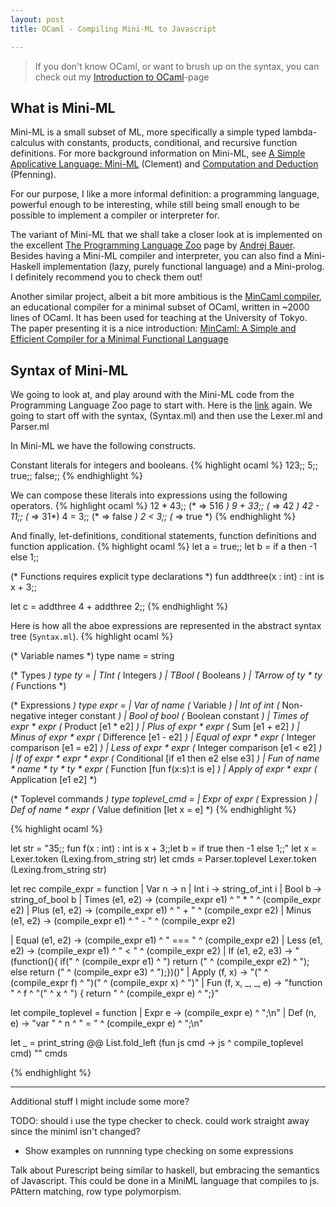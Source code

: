 ```yaml
---
layout: post
title: OCaml - Compiling Mini-ML to Javascript

---
```


> If you don't know OCaml, or want to brush up on the
> syntax, you can check out my [Introduction to OCaml]()-page


## What is Mini-ML ##

Mini-ML is a small subset of ML, more specifically a simple typed
lambda-calculus with constants, products, conditional, and recursive
function definitions. For more background information on Mini-ML, see
[A Simple Applicative Language: Mini-ML]() (Clement) and
[Computation and Deduction]() (Pfenning).

For our purpose, I like a more informal definition: a programming
language, powerful enough to be interesting, while still being small
enough to be possible to implement a compiler or interpreter for.

The variant of Mini-ML that we shall take a closer look at is
implemented on the excellent
[The Programming Language Zoo](http://andrej.com/plzoo/) page by
[Andrej Bauer](http://andrej.com/). Besides having a Mini-ML compiler
and interpreter, you can also find a Mini-Haskell implementation
(lazy, purely functional language) and a Mini-prolog. I definitely
recommend you to check them out!

Another similar project, albeit a bit more ambitious is the
[MinCaml compiler](https://github.com/esumii/min-caml), an educational
compiler for a minimal subset of OCaml, written in ~2000 lines of
OCaml. It has been used for teaching at the University of Tokyo. The
paper presenting it is a nice introduction: [MinCaml: A Simple and
Efficient Compiler for a Minimal Functional Language](http://esumii.github.io/min-caml/paper.pdf)

## Syntax of Mini-ML

We going to look at, and play around with the Mini-ML code from the
Programming Language Zoo page to start with. Here is the [link]()
again. We going to start off with the syntax, (Syntax.ml) and then use
the Lexer.ml and Parser.ml

In Mini-ML we have the following constructs.

Constant literals for integers and booleans.
{% highlight ocaml %}
123;;
5;;
true;;
false;;
{% endhighlight %}

We can compose these literals into expressions using the following operators.
{% highlight ocaml %}
12 * 43;; (* => 516 *)
9 + 33;;  (* => 42 *)
42 - 11;; (* => 31*)
4 = 3;;   (* => false *)
2 < 3;;   (* => true *)
{% endhighlight %}

And finally, let-definitions, conditional statements, function definitions and function application.
{% highlight ocaml %}
let a = true;;
let b = if a then -1 else 1;;

(* Functions requires explicit type declarations *)
fun addthree(x : int) : int is x + 3;;

let c = addthree 4 + addthree 2;;
{% endhighlight %}

Here is how all the aboe expressions are represented in the abstract
syntax tree (`Syntax.ml`).
{% highlight ocaml %}

(* Variable names *)
type name = string

(* Types *)
type ty =
  | TInt              (* Integers *)
  | TBool             (* Booleans *)
  | TArrow of ty * ty (* Functions *)

(* Expressions *)
type expr =
  | Var of name                          (* Variable *)
  | Int of int                           (* Non-negative integer constant *)
  | Bool of bool                         (* Boolean constant *)
  | Times of expr * expr                 (* Product [e1 * e2] *)
  | Plus of expr * expr                  (* Sum [e1 + e2] *)
  | Minus of expr * expr                 (* Difference [e1 - e2] *)
  | Equal of expr * expr                 (* Integer comparison [e1 = e2] *)
  | Less of expr * expr                  (* Integer comparison [e1 < e2] *)
  | If of expr * expr * expr             (* Conditional [if e1 then e2 else e3] *)
  | Fun of name * name * ty * ty * expr  (* Function [fun f(x:s):t is e] *)
  | Apply of expr * expr                 (* Application [e1 e2] *)

(* Toplevel commands *)
type toplevel_cmd =
  | Expr of expr       (* Expression *)
  | Def of name * expr (* Value definition [let x = e] *)
{% endhighlight %}



{% highlight ocaml %}

let str = "35;; fun f(x : int) : int is x + 3;;let b = if true then -1 else 1;;"
let x = Lexer.token (Lexing.from_string str)
let cmds = Parser.toplevel Lexer.token (Lexing.from_string str)

let rec compile_expr = function
  | Var n -> n
  | Int i -> string_of_int i
  | Bool b -> string_of_bool b
  | Times (e1, e2) -> (compile_expr e1) ^ " * " ^ (compile_expr e2)
  | Plus  (e1, e2) -> (compile_expr e1) ^ " + " ^ (compile_expr e2)
  | Minus (e1, e2) -> (compile_expr e1) ^ " - " ^ (compile_expr e2)

  | Equal (e1, e2) -> (compile_expr e1) ^ " === " ^ (compile_expr e2)
  | Less (e1, e2) -> (compile_expr e1) ^ " < " ^ (compile_expr e2)
  | If (e1, e2, e3) -> "(function(){ if(" ^ (compile_expr e1)
                       ^ ") return (" ^ (compile_expr e2)
                       ^ "); else return (" ^ (compile_expr e3)
                       ^ ");})()"
  | Apply (f, x) -> "(" ^ (compile_expr f) ^ ")(" ^ (compile_expr x) ^ ")"
  | Fun (f, x, _,  _, e) ->
     "function " ^ f ^ "(" ^ x ^ ") { return " ^ (compile_expr e) ^ ";}"

let compile_toplevel = function
  | Expr e     -> (compile_expr e) ^ ";\n"
  | Def (n, e) -> "var " ^ n ^ " = " ^ (compile_expr e) ^ ";\n"

let _ = print_string @@ List.fold_left (fun js cmd -> js ^ compile_toplevel cmd) "" cmds

{% endhighlight %}


----
Additional stuff I might include some more?


TODO: should i use the type checker to check. could work straight away
since the miniml isn't changed?
- Show examples on runnning type checking on some expressions


Talk about Purescript being similar to haskell, but embracing the
semantics of Javascript. This could be done in a MiniML language that
compiles to js. PAttern matching, row type polymorpism.
